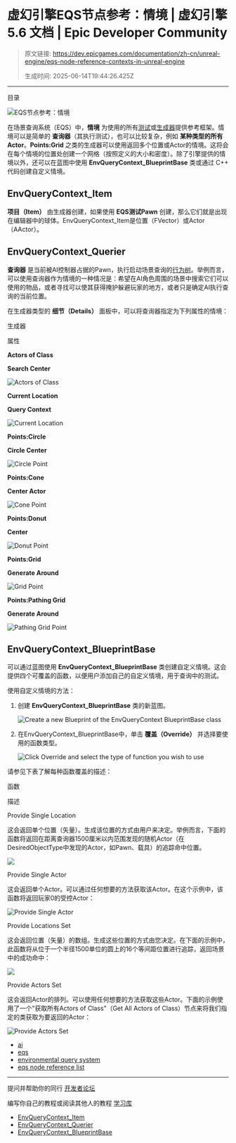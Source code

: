 # 虚幻引擎EQS节点参考：情境 | 虚幻引擎 5.6 文档 | Epic Developer Community

> 原文链接: https://dev.epicgames.com/documentation/zh-cn/unreal-engine/eqs-node-reference-contexts-in-unreal-engine
> 
> 生成时间: 2025-06-14T19:44:26.425Z

---

目录

![EQS节点参考：情境](https://dev.epicgames.com/community/api/documentation/image/7d89ab96-6b6e-4cee-ada3-27f387f9b67a?resizing_type=fill&width=1920&height=335)

在场景查询系统（EQS）中，**情境** 为使用的所有[测试](/documentation/zh-cn/unreal-engine/eqs-node-reference-tests-in-unreal-engine)或[生成器](/documentation/zh-cn/unreal-engine/eqs-node-reference-generators-in-unreal-engine)提供参考框架。情境可以是简单的 **查询器**（其执行测试），也可以比较复杂，例如 **某种类型的所有Actor**。**Points:Grid** 之类的生成器可以使用返回多个位置或Actor的情境。这将会在每个情境的位置处创建一个网格（按照定义的大小和密度）。除了引擎提供的情境以外，还可以在蓝图中使用 **EnvQueryContext\_BlueprintBase** 类或通过 C++ 代码创建自定义情境。 

## EnvQueryContext\_Item

**项目（Item）** 由生成器创建，如果使用 **EQS测试Pawn** 创建，那么它们就是出现在编辑器中的球体。EnvQueryContext\_Item是位置（FVector）或Actor（AActor）。

## EnvQueryContext\_Querier

**查询器** 是当前被AI控制器占据的Pawn，执行启动场景查询的[行为树](/documentation/zh-cn/unreal-engine/behavior-trees-in-unreal-engine)。举例而言，可以使用查询器作为情境的一种情况是：希望在AI角色周围的场景中搜索它们可以使用的物品，或者寻找可以使其获得掩护躲避玩家的地方，或者只是确定AI执行查询的当前位置。

在生成器类型的 **细节（Details）** 面板中，可以将查询器指定为下列属性的情境：

生成器

属性

**Actors of Class**

**Search Center**

![Actors of Class](https://d1iv7db44yhgxn.cloudfront.net/documentation/images/53a9b149-0cab-4b6b-9365-7f65789754b9/querier-actors-of-class.png)

**Current Location**

**Query Context**

![Current Location](https://d1iv7db44yhgxn.cloudfront.net/documentation/images/e67353ff-db22-4eed-97b3-73ab1fe688c3/querier-current-location.png)

**Points:Circle**

**Circle Center**

![Circle Point](https://d1iv7db44yhgxn.cloudfront.net/documentation/images/e0beff63-2194-4c95-8000-9da9eef73681/querier-circle.png)

**Points:Cone**

**Center Actor**

![Cone Point](https://d1iv7db44yhgxn.cloudfront.net/documentation/images/ae3dad35-6b1a-44ed-bac7-78e90d1d848b/querier-cone.png)

**Points:Donut**

**Center**

![Donut Point](https://d1iv7db44yhgxn.cloudfront.net/documentation/images/9ae2afbb-9212-4b14-90c0-f84799b1e9ab/querier-donut.png)

**Points:Grid**

**Generate Around**

![Grid Point](https://d1iv7db44yhgxn.cloudfront.net/documentation/images/56c78984-5a38-4ff5-a98f-e3caed3db0aa/querier-grid.png)

**Points:Pathing Grid**

**Generate Around**

![Pathing Grid Point](https://d1iv7db44yhgxn.cloudfront.net/documentation/images/aa07b770-6c12-401d-888d-02b412f27daa/querier-pathing-grid.png)

## EnvQueryContext\_BlueprintBase

可以通过蓝图使用 **EnvQueryContext\_BlueprintBase** 类创建自定义情境。这会提供四个可覆盖的函数，以便用户添加自己的自定义情境，用于查询中的测试。

使用自定义情境的方法：

1.  创建 **EnvQueryContext\_BlueprintBase** 类的新蓝图。
    
    ![Create a new Blueprint of the EnvQueryContext BlueprintBase class](https://d1iv7db44yhgxn.cloudfront.net/documentation/images/43539339-9aca-4a53-9d83-430cff30a7c5/blueprint-base-create.png)
2.  在EnvQueryContext\_BlueprintBase中，单击 **覆盖（Override）** 并选择要使用的函数类型。
    
    ![Click Override and select the type of function you wish to use](https://d1iv7db44yhgxn.cloudfront.net/documentation/images/06b343b2-5c60-4daf-9a1b-531ba8e4099b/blueprint-base-function.png)

请参见下表了解每种函数覆盖的描述：

函数

描述

Provide Single Location

这会返回单个位置（矢量）。生成该位置的方式由用户来决定。举例而言，下面的函数将返回在距离查询器1500厘米以内范围发现的随机Actor（在DesiredObjectType中发现的Actor，如Pawn、载具）的追踪命中位置。

[![](https://d1iv7db44yhgxn.cloudfront.net/documentation/images/d3db6c30-724f-4eaa-a432-75c89f2d4013/provide-single-location.png)](https://d1iv7db44yhgxn.cloudfront.net/documentation/images/d3db6c30-724f-4eaa-a432-75c89f2d4013/provide-single-location.png)

Provide Single Actor

这会返回单个Actor。可以通过任何想要的方法获取该Actor。在这个示例中，该函数将返回玩家0的受控Actor：

![Provide Single Actor](https://d1iv7db44yhgxn.cloudfront.net/documentation/images/fbfb4781-f083-4910-b571-a063319e58e5/provide-single-actor.png)

Provide Locations Set

这会返回位置（矢量）的数组。生成这些位置的方式由您决定。在下面的示例中，此函数将从位于一个半径1500单位的圆上的16个等间距位置进行追踪，返回场景中的成功命中：

[![](https://d1iv7db44yhgxn.cloudfront.net/documentation/images/89fbb221-4639-42c2-8127-1c6fa46a12f9/provide-locations-set.png)](https://d1iv7db44yhgxn.cloudfront.net/documentation/images/89fbb221-4639-42c2-8127-1c6fa46a12f9/provide-locations-set.png)

Provide Actors Set

这会返回Actor的排列。可以使用任何想要的方法获取这些Actor。下面的示例使用了一个"获取所有Actors of Class"（Get All Actors of Class）节点来将我们指定的类获取为要返回的Actor：

![Provide Actors Set](https://d1iv7db44yhgxn.cloudfront.net/documentation/images/6745b52a-4612-4467-9e08-249af3a703c3/provide-actors-set.png)

-   [ai](https://dev.epicgames.com/community/search?query=ai)
-   [eqs](https://dev.epicgames.com/community/search?query=eqs)
-   [environmental query system](https://dev.epicgames.com/community/search?query=environmental%20query%20system)
-   [eqs node reference list](https://dev.epicgames.com/community/search?query=eqs%20node%20reference%20list)

* * *

提问并帮助你的同行 [开发者论坛](https://forums.unrealengine.com/categories?tag=unreal-engine)

编写你自己的教程或阅读其他人的教程 [学习库](https://dev.epicgames.com/community/unreal-engine/learning)

-   [EnvQueryContext\_Item](/documentation/zh-cn/unreal-engine/eqs-node-reference-contexts-in-unreal-engine#envquerycontext-item)
-   [EnvQueryContext\_Querier](/documentation/zh-cn/unreal-engine/eqs-node-reference-contexts-in-unreal-engine#envquerycontext-querier)
-   [EnvQueryContext\_BlueprintBase](/documentation/zh-cn/unreal-engine/eqs-node-reference-contexts-in-unreal-engine#envquerycontext-blueprintbase)